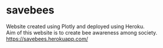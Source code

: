 # savebees
Website created using Plotly and deployed using Heroku.<br>
Aim of this website is to create bee awareness among society.<br>
<a target="_blank">https://savebees.herokuapp.com/</a>
